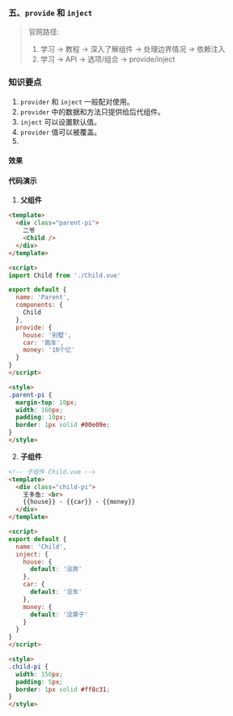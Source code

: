 ### 五、`provide` 和 `inject`

> 官网路径: 
> 1. 学习 -> 教程 -> 深入了解组件 -> 处理边界情况 -> 依赖注入
> 2. 学习 -> API -> 选项/组合 -> provide/inject

### 知识要点

1. `provider` 和 `inject` 一般配对使用。
2. `provider` 中的数据和方法只提供给后代组件。
3. `inject` 可以设置默认值。
4. `provider` 值可以被覆盖。
5. 
#### 效果

<ClientOnly>
  <ProvideInject />
</ClientOnly>

#### 代码演示

1. **父组件**

```html
<template>
  <div class="parent-pi">
    二爷
    <Child />
  </div>
</template>

<script>
import Child from './Child.vue'

export default {
  name: 'Parent',
  components: {
    Child
  },
  provide: {
    house: '别墅',
    car: '跑车',
    money: '10个亿'
  }
}
</script>

<style>
.parent-pi {
  margin-top: 10px;
  width: 160px;
  padding: 10px;
  border: 1px solid #00e09e;
}
</style>
```

2. **子组件**

```html
<!-- 子组件 Child.vue -->
<template>
  <div class="child-pi">
    王多鱼: <br>
    {{house}} - {{car}} - {{money}}
  </div>
</template>

<script>
export default {
  name: 'Child',
  inject: {
    house: {
      default: '没房'
    },
    car: {
      default: '没车'
    },
    money: {
      default: '没票子'
    }
  }
}
</script>

<style>
.child-pi {
  width: 150px;
  padding: 5px;
  border: 1px solid #ff8c31;
}
</style>
```